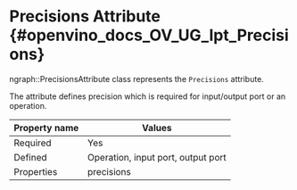 # Precisions Attribute {#openvino_docs_OV_UG_lpt_Precisions}

ngraph::PrecisionsAttribute class represents the `Precisions` attribute.

The attribute defines precision which is required for input/output port or an operation.

| Property name | Values                                       |
|---------------|----------------------------------------------|
| Required      | Yes                                          |
| Defined       | Operation, input port, output port           |
| Properties    | precisions                                   |